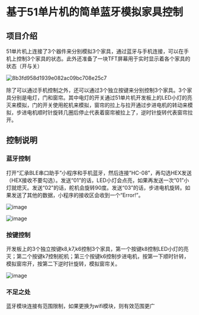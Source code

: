 # 基于51单片机的简单蓝牙模拟家具控制
## 项目介绍
51单片机上连接了3个器件来分别模拟3个家具，通过蓝牙与手机连接，可以在手机上控制3个家具的状态。此外还准备了一块TFT屏幕用于实时显示着各个家具的状态（开与关）

![8b3fd958d1939e082ac09bc708e25c7](https://github.com/zxcvbnmkj/simulation-furniture-control-based-on-51-microcontroller/assets/133875139/6ebe6d03-9c9a-400e-b625-bc783f7ad222)


除了可以通过手机控制之外，还可以通过3个独立按键来分别控制3个家具。3个家具分别是电灯，门和窗帘。其中电灯的开关通过51单片机开发板上的LED小灯的亮灭来模拟，门的开关使用舵机来模拟，窗帘的拉上与拉开通过步进电机的转动来模拟，步进电机顺时针旋转几圈后停止代表着窗帘被拉上了，逆时针旋转代表窗帘拉开。
## 控制说明
### 蓝牙控制
打开“汇承BLE串口助手”小程序和手机蓝牙，然后连接”HC-08”，再勾选HEX发送（HEX接收不要勾选）。发送“01”的话，LED小灯会点亮，如果再发送一次“01”小灯就熄灭。发送“02”的话，舵机会旋转90度。发送“03”的话，步进电机旋转。如果发送了其他的数据，小程序的接收区会收到一个“Error!”。

![image](https://github.com/zxcvbnmkj/simulation-furniture-control-based-on-51-microcontroller/assets/133875139/f23cee12-e1a2-46d8-b744-543c1ef428b2)

![image](https://github.com/zxcvbnmkj/simulation-furniture-control-based-on-51-microcontroller/assets/133875139/94bda205-518a-48b5-aa51-d220341a3bdc)

### 按键控制
开发板上的3个独立按键k8,k7,k6控制3个家具，第一个按键k8控制LED小灯的亮灭；第二个按键k7控制舵机；第三个按键k6控制步进电机，按第一下顺时针转，模拟窗帘开，按第二下逆时针旋转，模拟窗帘关。

![image](https://github.com/zxcvbnmkj/simulation-furniture-control-based-on-51-microcontroller/assets/133875139/e74e8d22-8897-4dc7-9b24-1c610cd8feb0)

### 不足之处
蓝牙模块连接有范围限制，如果更换为wifi模块，则有效范围更广
